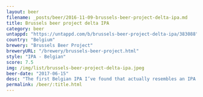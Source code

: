 ```yaml
---
layout: beer
filename: _posts/beer/2016-11-09-brussels-beer-project-delta-ipa.md
title: Brussels beer project delta IPA
category: beer
untappd: "https://untappd.com/b/brussels-beer-project-delta-ipa/383088"
country: "Belgium"
brewery: "Brussels Beer Project"
breweryURL: "/brewery/brussels-beer-project.html"
style: "IPA - Belgian"
score: 7.5
img: /img/list/brussels-beer-project-delta-ipa.jpeg
beer-date: "2017-06-15"
desc: "The first Belgian IPA I’ve found that actually resembles an IPA. Not too bitter and moderately hoppy"
permalink: /beer/:title.html
---
```

